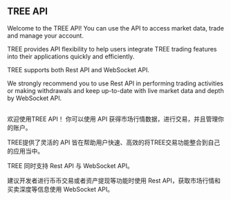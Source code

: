 ## TREE API

Welcome to the TREE API! You can use the API to access market data, trade and manage your account.

TREE provides API flexibility to help users integrate TREE trading features into their applications quickly and efficiently.

TREE supports both Rest API and WebSocket API.

We strongly recommend you to use Rest API in performing trading activities or making withdrawals and keep up-to-date with live market data and depth by WebSocket API.

##

欢迎使用TREE API！ 你可以使用 API 获得市场行情数据，进行交易，并且管理你的账户。

TREE提供了灵活的 API 皆在帮助用户快速、高效的将TREE交易功能整合到自己的应用当中。

TREE 同时支持 Rest API 与 WebSocket API。

建议开发者进行币币交易或者资产提现等功能时使用 Rest API，获取市场行情和买卖深度等信息使用 WebSocket API。 
